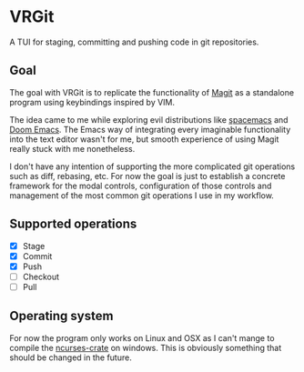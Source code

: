 # VRGit

A TUI for staging, committing and pushing code in git repositories.

## Goal

The goal with VRGit is to replicate the functionality of [Magit](https://magit.vc/) as a standalone program using keybindings inspired by VIM. 

The idea came to me while exploring evil distributions like [spacemacs](https://www.spacemacs.org/) and [Doom Emacs](https://github.com/doomemacs/doomemacs). The Emacs way of integrating every imaginable functionality into the text editor wasn't for me, but smooth experience of using Magit really stuck with me nonetheless.

I don't have any intention of supporting the more complicated git operations such as diff, rebasing, etc. For now the goal is just to establish a concrete framework for the modal controls, configuration of those controls and management of the most common git operations I use in my workflow.

## Supported operations
- [x] Stage
- [x] Commit
- [x] Push
- [ ] Checkout
- [ ] Pull

## Operating system
For now the program only works on Linux and OSX as I can't mange to compile the [ncurses-crate](https://crates.io/crates/ncurses) on windows. This is obviously something that should be changed in the future.
